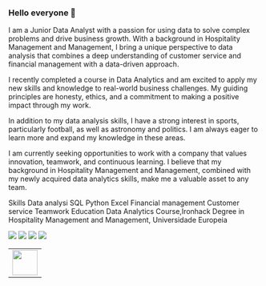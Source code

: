 ### Hello everyone 👋

I am a Junior Data Analyst with a passion for using data to solve complex problems and drive business growth. With a background in Hospitality Management and Management, I bring a unique perspective to data analysis that combines a deep understanding of customer service and financial management with a data-driven approach.

I recently completed a course in Data Analytics and am excited to apply my new skills and knowledge to real-world business challenges. My guiding principles are honesty, ethics, and a commitment to making a positive impact through my work.

In addition to my data analysis skills, I have a strong interest in sports, particularly football, as well as astronomy and politics. I am always eager to learn more and expand my knowledge in these areas.

I am currently seeking opportunities to work with a company that values innovation, teamwork, and continuous learning. I believe that my background in Hospitality Management and Management, combined with my newly acquired data analytics skills, make me a valuable asset to any team.

Skills
Data analysi
SQL
Python
Excel
Financial management
Customer service
Teamwork
Education
Data Analytics Course,Ironhack
 Degree in Hospitality Management and Management, Universidade Europeia
<!-- HTML approach -->
<img src="https://www.melhoresdestinos.com.br/wp-content/uploads/2020/07/costa-do-sauipe-pacotes-capa2019-820x430.jpg"/>
<img src="https://github-readme-stats.vercel.app/api?username=RuiAlmeida97&show_icons=true"/>
<img src="https://github-readme-stats.vercel.app/api/top-langs?username=RuiAlmeida97&layout=compact"/>
<img src="https://github-readme-streak-stats.herokuapp.com/?user=RuiAlmeida97"/>
<table>
    <tbody>
        <tr>
             <td><a href="https://www.linkedin.com/in/rui-rodrigues-almeida/">
            <img height="50" src="https://www.vectorlogo.zone/logos/linkedin/linkedin-ar21.svg" />
            </a></td>
     </tr>
    </tbody>
</table>
